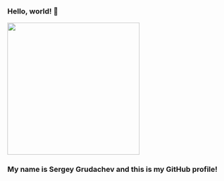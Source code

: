 ### Hello, world! 👋

<div id="header" align="left">
  <img src="https://media3.giphy.com/media/R03zWv5p1oNSQd91EP/giphy.gif?cid=ecf05e47okr3k1ryz3ysl9zx06kwzzc2l7h825ypwo3nzkxe&rid=giphy.gif&ct=g" width="300"/>
</div>

### My name is Sergey Grudachev and this is my GitHub profile!
<img src="https://komarev.com/ghpvc/?username=SergeyGrudachev&style=flat-square&color=blue" alt=""/>
